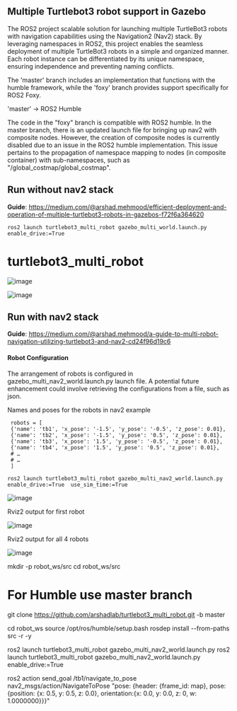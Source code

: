 ## Multiple Turtlebot3 robot support in Gazebo
The ROS2 project  scalable solution for launching multiple TurtleBot3 robots with navigation capabilities using the Navigation2 (Nav2) stack. By leveraging namespaces in ROS2, this project enables the seamless deployment of multiple TurtleBot3 robots in a simple and organized manner. Each robot instance can be differentiated by its unique namespace, ensuring independence and preventing naming conflicts.


The 'master' branch includes an implementation that functions with the humble framework, while the 'foxy' branch provides support specifically for ROS2 Foxy.

'master' -> ROS2 Humble


The code in the "foxy" branch is compatible with ROS2 humble. In the master branch, there is an updated launch file for bringing up nav2 with composite nodes. However, the creation of composite nodes is currently disabled due to an issue in the ROS2 humble implementation. This issue pertains to the propagation of namespace mapping to nodes (in composite container) with sub-namespaces, such as "/global_costmap/global_costmap".

## Run without nav2 stack
**Guide**: https://medium.com/@arshad.mehmood/efficient-deployment-and-operation-of-multiple-turtlebot3-robots-in-gazebos-f72f6a364620
```
ros2 launch turtlebot3_multi_robot gazebo_multi_world.launch.py enable_drive:=True
```
# turtlebot3_multi_robot

![image](https://github.com/arshadlab/turtlebot3_multi_robot/assets/85929438/fc958709-018d-48d2-b5b6-6674b53913c8)

![image](https://github.com/arshadlab/turtlebot3_multi_robot/assets/85929438/c955b964-27fe-46d4-8696-d3c0d106dbe0)

## Run with nav2 stack
**Guide**: https://medium.com/@arshad.mehmood/a-guide-to-multi-robot-navigation-utilizing-turtlebot3-and-nav2-cd24f96d19c6

#### Robot Configuration

The arrangement of robots is configured in gazebo_multi_nav2_world.launch.py launch file. A potential future enhancement could involve retrieving the configurations from a file, such as json.

Names and poses for the robots in nav2 example
```
 robots = [
 {'name': 'tb1', 'x_pose': '-1.5', 'y_pose': '-0.5', 'z_pose': 0.01},
 {'name': 'tb2', 'x_pose': '-1.5', 'y_pose': '0.5', 'z_pose': 0.01},
 {'name': 'tb3', 'x_pose': '1.5', 'y_pose': '-0.5', 'z_pose': 0.01},
 {'name': 'tb4', 'x_pose': '1.5', 'y_pose': '0.5', 'z_pose': 0.01},
 # …
 # …
 ]
```
```
ros2 launch turtlebot3_multi_robot gazebo_multi_nav2_world.launch.py enable_drive:=True  use_sim_time:=True
```
![image](https://github.com/arshadlab/turtlebot3_multi_robot/assets/85929438/621f8884-1cd4-4eab-8ab4-50c1fd42d13b)


Rviz2 output for first robot

![image](https://github.com/arshadlab/turtlebot3_multi_robot/assets/85929438/0c3eaae5-74f0-40e8-be80-91bcf2266a4a)

Rviz2 output for all 4 robots

![image](https://github.com/arshadlab/turtlebot3_multi_robot/assets/85929438/e3ae59a2-ddae-4c80-8232-2d06d053b3e8)


mkdir -p robot_ws/src
cd robot_ws/src

# For Humble use master branch
git clone  https://github.com/arshadlab/turtlebot3_multi_robot.git -b master

cd robot_ws
source /opt/ros/humble/setup.bash
rosdep install --from-paths src -r -y


ros2 launch turtlebot3_multi_robot gazebo_multi_nav2_world.launch.py
ros2 launch turtlebot3_multi_robot gazebo_multi_nav2_world.launch.py enable_drive:=True  


ros2 action send_goal  /tb1/navigate_to_pose nav2_msgs/action/NavigateToPose "pose: {header: {frame_id: map}, pose: {position: {x: 0.5, y: 0.5, z: 0.0}, orientation:{x: 0.0, y: 0.0, z: 0, w: 1.0000000}}}"
